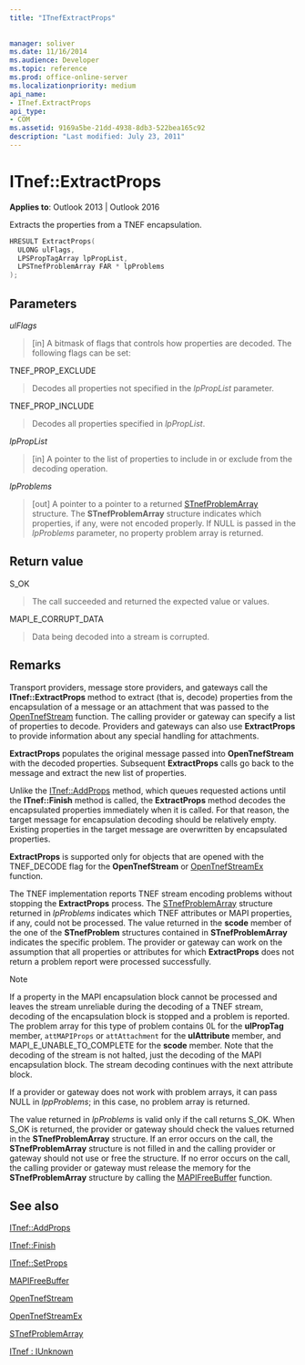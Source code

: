 ```yaml
---
title: "ITnefExtractProps"
 
 
manager: soliver
ms.date: 11/16/2014
ms.audience: Developer
ms.topic: reference
ms.prod: office-online-server
ms.localizationpriority: medium
api_name:
- ITnef.ExtractProps
api_type:
- COM
ms.assetid: 9169a5be-21dd-4938-8db3-522bea165c92
description: "Last modified: July 23, 2011"
---
```


# ITnef::ExtractProps

  
  
**Applies to**: Outlook 2013 | Outlook 2016 
  
Extracts the properties from a TNEF encapsulation. 
  
```cpp
HRESULT ExtractProps(
  ULONG ulFlags,
  LPSPropTagArray lpPropList,
  LPSTnefProblemArray FAR * lpProblems
);
```

## Parameters

 _ulFlags_
  
> [in] A bitmask of flags that controls how properties are decoded. The following flags can be set:
    
TNEF_PROP_EXCLUDE 
  
> Decodes all properties not specified in the  _lpPropList_ parameter. 
    
TNEF_PROP_INCLUDE 
  
> Decodes all properties specified in  _lpPropList_.
    
 _lpPropList_
  
> [in] A pointer to the list of properties to include in or exclude from the decoding operation.
    
 _lpProblems_
  
> [out] A pointer to a pointer to a returned [STnefProblemArray](stnefproblemarray.md) structure. The **STnefProblemArray** structure indicates which properties, if any, were not encoded properly. If NULL is passed in the _lpProblems_ parameter, no property problem array is returned. 
    
## Return value

S_OK 
  
> The call succeeded and returned the expected value or values.
    
MAPI_E_CORRUPT_DATA 
  
> Data being decoded into a stream is corrupted.
    
## Remarks

Transport providers, message store providers, and gateways call the **ITnef::ExtractProps** method to extract (that is, decode) properties from the encapsulation of a message or an attachment that was passed to the [OpenTnefStream](opentnefstream.md) function. The calling provider or gateway can specify a list of properties to decode. Providers and gateways can also use **ExtractProps** to provide information about any special handling for attachments. 
  
 **ExtractProps** populates the original message passed into **OpenTnefStream** with the decoded properties. Subsequent **ExtractProps** calls go back to the message and extract the new list of properties. 
  
Unlike the [ITnef::AddProps](itnef-addprops.md) method, which queues requested actions until the **ITnef::Finish** method is called, the **ExtractProps** method decodes the encapsulated properties immediately when it is called. For that reason, the target message for encapsulation decoding should be relatively empty. Existing properties in the target message are overwritten by encapsulated properties. 
  
 **ExtractProps** is supported only for objects that are opened with the TNEF_DECODE flag for the **OpenTnefStream** or [OpenTnefStreamEx](opentnefstreamex.md) function. 
  
The TNEF implementation reports TNEF stream encoding problems without stopping the **ExtractProps** process. The [STnefProblemArray](stnefproblemarray.md) structure returned in  _lpProblems_ indicates which TNEF attributes or MAPI properties, if any, could not be processed. The value returned in the **scode** member of the one of the **STnefProblem** structures contained in **STnefProblemArray** indicates the specific problem. The provider or gateway can work on the assumption that all properties or attributes for which **ExtractProps** does not return a problem report were processed successfully. 
  
> [!NOTE]
> If a property in the MAPI encapsulation block cannot be processed and leaves the stream unreliable during the decoding of a TNEF stream, decoding of the encapsulation block is stopped and a problem is reported. The problem array for this type of problem contains 0L for the **ulPropTag** member,  `attMAPIProps` or  `attAttachment` for the **ulAttribute** member, and MAPI_E_UNABLE_TO_COMPLETE for the **scode** member. Note that the decoding of the stream is not halted, just the decoding of the MAPI encapsulation block. The stream decoding continues with the next attribute block. 
  
If a provider or gateway does not work with problem arrays, it can pass NULL in  _lppProblems_; in this case, no problem array is returned. 
  
The value returned in  _lpProblems_ is valid only if the call returns S_OK. When S_OK is returned, the provider or gateway should check the values returned in the **STnefProblemArray** structure. If an error occurs on the call, the **STnefProblemArray** structure is not filled in and the calling provider or gateway should not use or free the structure. If no error occurs on the call, the calling provider or gateway must release the memory for the **STnefProblemArray** structure by calling the [MAPIFreeBuffer](mapifreebuffer.md) function. 
  
## See also



[ITnef::AddProps](itnef-addprops.md)
  
[ITnef::Finish](itnef-finish.md)
  
[ITnef::SetProps](itnef-setprops.md)
  
[MAPIFreeBuffer](mapifreebuffer.md)
  
[OpenTnefStream](opentnefstream.md)
  
[OpenTnefStreamEx](opentnefstreamex.md)
  
[STnefProblemArray](stnefproblemarray.md)
  
[ITnef : IUnknown](itnefiunknown.md)


